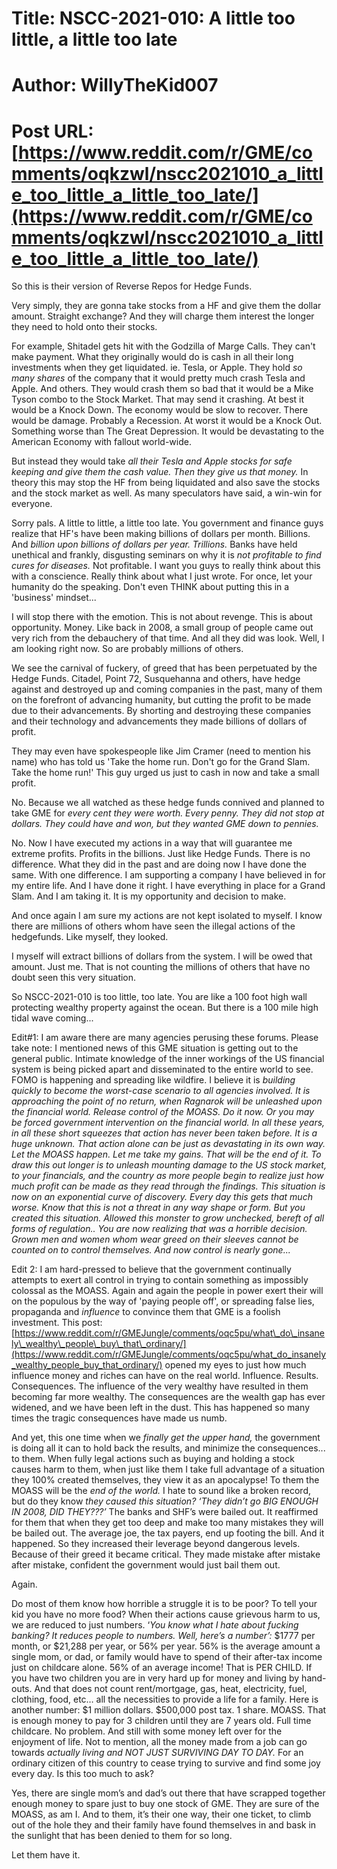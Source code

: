 # Title: NSCC-2021-010: A little too little, a little too late
# Author: WillyTheKid007
# Post URL: [https://www.reddit.com/r/GME/comments/oqkzwl/nscc2021010_a_little_too_little_a_little_too_late/](https://www.reddit.com/r/GME/comments/oqkzwl/nscc2021010_a_little_too_little_a_little_too_late/)


So this is their version of Reverse Repos for Hedge Funds.

Very simply, they are gonna take stocks from a HF and give them the dollar amount.  Straight exchange?  And they will charge them interest the longer they need to hold onto their stocks.

For example, Shitadel gets hit with the Godzilla of Marge Calls.  They can't make payment.  What they originally would do is cash in all their long investments when they get liquidated.  ie. Tesla, or Apple.  They hold *so many shares* of the company that it would pretty much crash Tesla and Apple.  And others.  They would crash them so bad that it would be a Mike Tyson combo to the Stock Market.  That may send it crashing.  At best it would be a Knock Down.  The economy would be slow to recover.  There would be damage.  Probably a Recession.  At worst it would be a Knock Out.  Something worse than The Great Depression.  It would be devastating to the American Economy with fallout world-wide.

But instead they would take *all their Tesla and Apple stocks for safe keeping and give them the cash value.  Then they give us that money.*  In theory this may stop the HF from being liquidated and also save the stocks and the stock market as well.  As many speculators have said, a win-win for everyone.

Sorry pals.  A little to little, a little too late.  You government and finance guys realize that HF's have been making billions of dollars per month.  Billions.  And *billion upon billions of dollars per year.  Trillions.*  Banks have held unethical and frankly, disgusting seminars on why it is *not profitable to find cures for diseases.*  Not profitable.  I want you guys to really think about this with a conscience.  Really think about what I just wrote. For once, let your humanity do the speaking.  Don't even THINK about putting this in a 'business' mindset...

I will stop there with the emotion.  This is not about revenge.  This is about opportunity.  Money.  Like back in 2008, a small group of people came out very rich from the debauchery of that time.  And all they did was look.  Well, I am looking right now.  So are probably millions of others.

We see the carnival of fuckery, of greed that has been perpetuated by the Hedge Funds.  Citadel, Point 72,  Susquehanna and others, have hedge against and destroyed up and coming companies in the past, many of them on the forefront of advancing humanity, but cutting the profit to be made due to their advancements.  By shorting and destroying these companies and their technology and advancements they made billions of dollars of profit.

They may even have spokespeople like Jim Cramer (need to mention his name) who has told us 'Take the home run.  Don't go for the Grand Slam.  Take the home run!'  This guy urged us just to cash in now and take a small profit.

No.  Because we all watched as these hedge funds connived and planned to take GME for *every cent they were worth.  Every penny.  They did not stop at dollars.  They could have and won, but they wanted GME down to pennies.*

No.  Now I have executed my actions in a way that will guarantee me extreme profits.  Profits in the billions.  Just like Hedge Funds.  There is no difference.  What they did in the past and are doing now I have done the same.  With one difference.  I am supporting a company I have believed in for my entire life.  And I have done it right.  I have everything in place for a Grand Slam.  And I am taking it.  It is my opportunity and decision to make.

And once again I am sure my actions are not kept isolated to myself.  I know there are millions of others whom have seen the illegal actions of the hedgefunds.  Like myself, they looked.

I myself will extract billions of dollars from the system.  I will be owed that amount.  Just me.  That is not counting the millions of others that have no doubt seen this very situation.

So NSCC-2021-010 is too little, too late.  You are like a 100 foot high wall protecting wealthy property against the ocean.  But there is a 100 mile high tidal wave coming...

Edit#1: I am aware there are many agencies perusing these forums.  Please take note: I mentioned news of this GME situation is getting out to the general public.  Intimate knowledge of the inner workings of the US financial system is being picked apart and disseminated to the entire world to see.  FOMO is happening and spreading like wildfire.  I believe it is *building quickly to become the worst-case scenario to all agencies involved.  It is approaching the point of no return, when Ragnarok will be unleashed upon the financial world.  Release control of the MOASS.  Do it now.  Or you may be forced government intervention on the financial world.  In all these years, in all these short squeezes that action has never been taken before.  It is a huge unknown.  That action alone can be just as devastating in its own way.  Let the MOASS happen.  Let me take my gains.  That will be the end of it.  To draw this out longer is to unleash mounting damage to the US stock market, to your financials, and the country as more people begin to realize just how much profit can be made as they read through the findings.  This situation is now on an exponential curve of discovery.  Every day this gets that much worse.  Know that this is not a threat in any way shape or form.  But you created this situation.  Allowed this monster to grow unchecked, bereft of all forms of regulation.. You are now realizing that was a horrible decision.  Grown men and women whom wear greed on their sleeves cannot be counted on to control themselves.  And now control is nearly gone...*

Edit 2: I am hard-pressed to believe that the government continually attempts to exert all control in trying to contain something as impossibly colossal as the MOASS. Again and again the people in power exert their will on the populous by the way of 'paying people off', or spreading false lies, propaganda and *influence* to convince them that GME is a foolish investment. This post: [https://www.reddit.com/r/GMEJungle/comments/oqc5pu/what\_do\_insanely\_wealthy\_people\_buy\_that\_ordinary/](https://www.reddit.com/r/GMEJungle/comments/oqc5pu/what_do_insanely_wealthy_people_buy_that_ordinary/) opened my eyes to just how much influence money and riches can have on the real world. Influence. Results. Consequences. The influence of the very wealthy have resulted in them becoming far more wealthy. The consequences are the wealth gap has ever widened, and we have been left in the dust. This has happened so many times the tragic consequences have made us numb. 

And yet, this one time when we *finally get the upper hand,* the government is doing all it can to hold back the results, and minimize the consequences... to them. When fully legal actions such as buying and holding a stock causes harm to them, when just like them I take full advantage of a situation they 100% created themselves, they view it as an apocalypse!  To them the MOASS will be the *end of the world.* I hate to sound like a broken record, but do they know *they caused this situation?* *‘They didn’t go BIG ENOUGH IN 2008, DID THEY???’* The banks and SHF’s were bailed out. It reaffirmed for them that when they get too deep and make too many mistakes they will be bailed out. The average joe, the tax payers, end up footing the bill. And it happened. So they increased their leverage beyond dangerous levels. Because of their greed it became critical. They made mistake after mistake after mistake, confident the government would just bail them out. 

Again. 

Do most of them know how horrible a struggle it is to be poor? To tell your kid you have no more food? When their actions cause grievous harm to us, we are reduced to just numbers. ‘*You know what I hate about fucking banking? It reduces people to numbers.* *Well, here’s a number’:* $1777 per month, or $21,288 per year, or 56% per year. 56% is the average amount a single mom, or dad, or family would have to spend of their after-tax income just on childcare alone. 56% of an average income! That is PER CHILD. If you have two children you are in very hard up for money and living by hand-outs. And that does not count rent/mortgage, gas, heat, electricity, fuel, clothing, food, etc… all the necessities to provide a life for a family.  Here is another number: $1 million dollars. $500,000 post tax. 1 share. MOASS. That is enough money to pay for 3 children until they are 7 years old. Full time childcare. No problem. And still with some money left over for the enjoyment of life. Not to mention, all the money made from a job can go towards *actually living and NOT JUST SURVIVING DAY TO DAY.* For an ordinary citizen of this country to cease trying to survive and find some joy every day. Is this too much to ask?

Yes, there are single mom’s and dad’s out there that have scrapped together enough money to spare just to buy one stock of GME. They are sure of the MOASS, as am I. And to them, it’s their one way, their one ticket, to climb out of the hole they and their family have found themselves in and bask in the sunlight that has been denied to them for so long.

Let them have it.